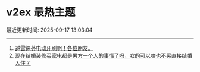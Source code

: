 # v2ex 最热主题

最近更新时间: 2025-09-17 13:03:04

--- 
1. [避雷徕芬电动牙刷啊！各位朋友。](https://www.v2ex.com/t/1159805) 
2. [现在结婚装修买家电都是男方一个人的事情了吗，女的可以啥也不买直接结婚入住？](https://www.v2ex.com/t/1159806) 
